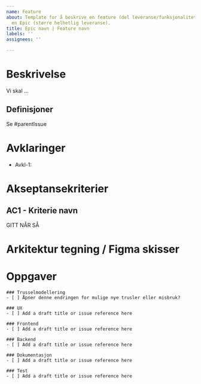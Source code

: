```yaml
---
name: Feature
about: Template for å beskrive en feature (del leveranse/funksjonalitet) knytt til
  en Epic (større helhetlig leveranse).
title: Epic navn | Feature navn
labels: ''
assignees: ''

---
```


# Beskrivelse
Vi skal ...

## Definisjoner
Se #parentIssue

# Avklaringer
- Avkl-1: 

# Akseptansekriterier

## AC1 - Kriterie navn

GITT 
NÅR 
SÅ 

# Arkitektur tegning / Figma skisser


# Oppgaver

```[tasklist]
### Trusselmodellering
- [ ] Åpner denne endringen for mulige nye trusler eller misbruk?
```

```[tasklist]
### UX
- [ ] Add a draft title or issue reference here
```

```[tasklist]
### Frontend
- [ ] Add a draft title or issue reference here
```

```[tasklist]
### Backend
- [ ] Add a draft title or issue reference here
```

```[tasklist]
### Dokumentasjon
- [ ] Add a draft title or issue reference here
```

```[tasklist]
### Test
- [ ] Add a draft title or issue reference here
```
